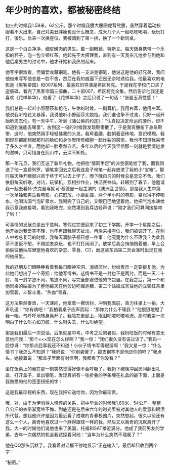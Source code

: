 # 年少时的喜欢，都被秘密终结

初三的时候我1.58米，62公斤。那个时候我膀大腰圆虎背熊腰，虽然穿着运动校服看不大出来，自己对美丑胖瘦也没什么概念，成天几个人一起吃吃喝喝，玩玩打打，傻乐。后来一次换座位，我被调到了第一排，换了一个新同桌。 

这是一个白白净净，细皮嫩肉的男生。戴一副眼镜，特斯文。每天随身携带一个乐扣的杯子，泡一包立顿红茶。他起先不大搭理我，直到有一天我突兀地参与到他和他后桌男生的讨论中，他才开始和我热络起来。 

他写字很难看，但偏爱收藏钢笔。他有一支派克钢笔，他说这是他的好兄弟，我问他借来写写他总是一脸不舍，然后在我的威逼下还是无奈地递给我。他最喜欢的电影是《黑客帝国》和007系列，最喜欢的导演是希区柯克。于是我在学校门口买了盗版碟，看完了黑客帝国三部曲，二十部007，希区柯克全集，然后告诉他我还是喜欢《花样年华》，他看了《花样年华》之后只说了一句话：“张曼玉真性感！” 

我们总是一起听小野丽莎和枪花，午休的时候，一副耳机，我用右耳，他用左耳。他说我听枪花太暴躁，我说他听小野丽莎太娘炮。我们谁也争不过谁，只好一起开始听周杰伦。有一天中午，听到《蒲公英的约定》：“认真投决定命运的硬币，却不知道到底能去哪里”，放到这一句的时候我发现鞋带散了，于是我弯腰俯下身系鞋带，这时，他突然用手轻轻揉我的头发。我弯着腰，脸朝着瓷砖地，意识模糊。我到现在都能想起那时的脸红和身体里所有细胞一起炸裂的感觉。我也不知道我呆愣了多久才坐直，而他却一脸泰然自若。多年以后的今天我坚信那一刻就是爱情迸发的滋味，只可惜身在此山中，云深不知处。 

那一年元旦，我们互送了新年礼物，他把他“情同手足”的派克钢笔给了我，而我则送了他一盒费列罗。钢笔拿回去之后我连盒子带笔一起存放进了我的小“宝箱”。那时每天睁开眼就兴奋于终于可以去上学了，而下晚自习的时候总是恋恋不舍。我们依旧每天听歌，对诗，玩掌机，互相抄作业，快活赛神仙。转眼到了春节，他邀请我一起去看休·杰克曼与妮可·基德曼一起主演的《澳洲乱世情》。那是我人生中第一次单独和男生看电影，心花怒放，小鹿乱撞，两个半小时的电影，紧张得不停喝水。他喝法国气泡矿泉水，我喝完了自己的，又眼巴巴地望着他。他把气泡水递给我示意我直接喝，看到我喝完，突然凑到我耳边轻声说：“刚才我们可算间接接吻了哟！” 

可事情的发展总是出乎意料。寒假过完便迎来了初三下学期，开学一个星期之后，他开始对我爱答不理，也不再跟我聊天扯淡。再后来换座位，我们被调开了。在别人中考总复习的时候，我每天满脑子都只想一件事：他究竟为什么不理我？为此我茶不思饭不想，不跟朋友疯玩，也不打打闹闹了。放学后我会悄悄跟着他，早上会偷偷往他抽屉里塞他喜欢的杂志、零食、CD，而这些东西第二天会准时出现在我的抽屉里。 

我的好朋友们眼睁睁看着我每日眼神空洞、消极厌世，纷纷表示一定要报复他。为此她们想出了一个奇招：给他写情书。这情书不是一封也不是两封，而是一天二十封，每一封字迹不同，笔迹不同，写完全部塞进他的书包里。在我之后，第一个和他同桌的姑娘为了整他每天在他旁边吃榴莲糖，第二个姑娘成天往他的立顿红茶里加雪碧，斗智斗勇，“热血”青春。 

这方法果然奏效，一天课间，他拿着一摞信封，冲到我面前，奋力往桌上一拍，大声吼道：“你有病吧！”我拍着桌子应声而起：“那你为什么不理我？”他狠狠地瞪了我一眼，气呼呼地转身离开了。我站在走廊上，眼泪吧嗒吧嗒地流。那时我第一次明白了什么叫心如刀绞，什么叫失去，什么叫绝望。 

那是我们最后一次说话。后来就是中考。中考之后的暑假，我妈吃饭的时候有意无意地问我：“那个×××现在怎么样啊？”我一惊：“我们很久没有说过话了。”我妈一脸惊讶：“你那点屁事我还不知道！小伙子情书写得很溜啊！”我又是一惊：“什么情书？我怎么不知道？”我妈说：“你别装傻了，那支钢笔不是他送你的吗？”我点头。她接着说：“那盒子里面有封信啊，我都看了你没看？” 

坐在饭桌上的我在那一刻突然觉得好像不会呼吸了。我扔下碗筷冲回房间翻出礼盒，打开盒子，拿出钢笔，发现真的有一张折叠的字条埋在礼盒的最下面，上面是我熟悉的他的歪歪扭扭的字： 

这是我最珍视的东西，现在我把它送给你，因为你最珍贵。 

哦，对，由于为伊消得人憔悴的关系，初中毕业的时候我1.60米，54公斤。整整八公斤的衣带渐宽终不悔，到底还是在后来六年的时光里被对其他人的爱意和眼泪所代替。想起他兴许是因为最近看了成堆的青春校园片，突然想起，很久以前还有这么一个人，离奇地喜欢过一个胖得跟球一样的我，然后又以离奇的沉默离开了我。大一的时候他们说他也来了美国，托福和SAT接近满分。他成了我前男友的学弟，去年一次偶然的机会我试探着问他：“当年为什么突然不理我了？” 

他在QQ那头沉默了。我看着对话框不停地显示“正在输入”，最后却只收到两个字： 

“秘密。”